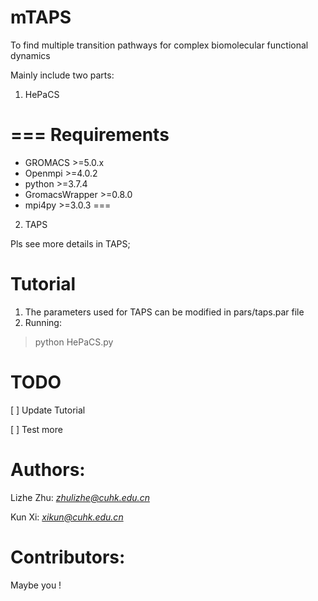 # mTAPS
To find multiple transition pathways for complex biomolecular functional dynamics

Mainly include two parts:
1. HePaCS

===
Requirements
==
  * GROMACS >=5.0.x
  * Openmpi >=4.0.2
  * python >=3.7.4 
  * GromacsWrapper >=0.8.0
  * mpi4py >=3.0.3
===
2. TAPS 

  Pls see more details in TAPS;   
            
Tutorial
==
  1. The parameters used for TAPS can be modified in pars/taps.par file
  2. Running:

> python HePaCS.py                                  

TODO
=

[  ] Update Tutorial

[  ] Test more
 

Authors:
=

Lizhe Zhu: *zhulizhe@cuhk.edu.cn*

Kun Xi: *xikun@cuhk.edu.cn*

Contributors:
=
 Maybe you !
